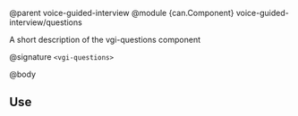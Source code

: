 @parent voice-guided-interview
@module {can.Component} voice-guided-interview/questions <vgi-questions>

A short description of the vgi-questions component

@signature `<vgi-questions>`

@body

## Use

